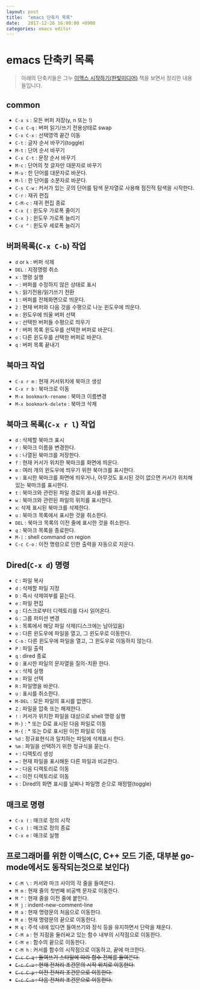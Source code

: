 ```yaml
---
layout: post
title:  "emacs 단축키 목록"
date:   2017-12-26 16:00:00 +0900
categories: emacs editor
---
```


# emacs 단축키 목록

> 아래의 단축키들은 그누 [이맥스 시작하기(한빛미디어)](http://www.hanbit.co.kr/store/books/look.php?p_code=B8962908444) 책을 보면서 정리한 내용들입니다.

## common

* `C-x s` : 모든 버퍼 저장(y, n 또는 !)
* `C-x C-q` : 버퍼 읽기/쓰기 전용상태로 swap
* `C-x C-x` : 선택영역 끝간 이동
* `C-t` : 글자 순서 바꾸기(toggle)
* `M-t` : 단어 순서 바꾸기
* `C-x C-t` : 문장 순서 바꾸기
* `M-c` : 단어의 첫 글자만 대문자로 바꾸기
* `M-u` : 한 단어를 대문자로 바꾼다.
* `M-l` : 한 단어를 소문자로 바꾼다.
* `C-s C-w` : 커서가 있는 곳의 단어를 탐색 문자열로 사용해 점진적 탐색을 시작한다.
* `C-r` : 재귀 편집
* `C-M-c` : 재귀 편집 종료
* `C-x {` : 윈도우 가로폭 줄이기
* `C-x }` : 윈도우 가로폭 늘리기
* `C-x ^` : 윈도우 세로폭 늘리기

## 버퍼목록(`C-x C-b`) 작업

* `d` or `k` : 버퍼 삭제
* `DEL` : 지정명령 취소
* `x` : 명령 실행
* `~` : 버퍼를 수정하지 않은 상태로 표시
* `%` : 읽기전용/읽기쓰기 전환
* `1` : 버퍼를 전체화면으로 띄운다.
* `2` : 현재 버퍼와 다음 것을 수평으로 나눈 윈도우에 띄운다.
* `m` : 윈도우에 띄울 버퍼 선택
* `v` : 선택한 버퍼들 수평으로 띄우기
* `f` : 버퍼 목록 윈도우를 선택한 버퍼로 바꾼다.
* `o` : 다른 윈도우를 선택한 버퍼로 바꾼다.
* `q` : 버퍼 목록 끝내기

## 북마크 작업

* `C-x r m` : 현재 커서위치에 북마크 생성
* `C-x r b` : 북마크로 이동
* `M-x bookmark-rename` : 북마크 이름변경
* `M-x bookmark-delete` : 북마크 삭제

## 북마크 목록(`C-x r l`) 작업

* `d` : 삭제할 북마크 표시
* `r` : 북마크 이름을 변경한다.
* `s` : 나열된 북마크를 저장한다.
* `f` : 현재 커서가 위치한 북마크를 화면에 띄운다.
* `m` : 여러 개의 윈도우에 띄우기 위한 북마크를 표시한다.
* `v` : 표시한 북마크를 화면에 띄우거나, 아무것도 표시된 것이 없으면 커서가 위치해 있는 북마크를 표시한다.
* `t` : 북마크와 관련된 파일 경로의 표시를 바꾼다.
* `w` : 북마크와 관련된 파일의 위치를 표시한다.
* `x`: 삭제 표시된 북마크를 삭제한다.
* `u` : 북마크 목록에서 표시한 것을 취소한다.
* `DEL` : 북마크 목록의 이전 줄에 표시한 것을 취소한다.
* `q` : 북마크 목록을 종료한다.
* `M-|` : shell command on region
* `C-c C-o` : 이전 명령으로 인한 출력을 자동으로 지운다.

## Dired(`C-x d`) 명령

* `C` : 파일 복사
* `d` : 삭제할 파일 지정
* `D` : 즉시 삭제여부를 묻는다.
* `e` : 파일 편집
* `g` : 디스크로부터 디렉토리를 다시 읽어온다.
* `G` : 그룹 퍼미션 변경
* `k` : 목록에서 해당 파일 삭제(디스크에는 남아있음)
* `o` : 다른 윈도우에 파일을 열고, 그 윈도우로 이동한다.
* `C-o` : 다른 윈도우에 파일을 열고, 그 윈도우로 이동하지 않는다.
* `P` : 파일 출력
* `q` : dired 종료
* `Q` : 표시한 파일의 문자열을 질의-치환 한다.
* `x` : 삭제 실행
* `m` : 파일 선택
* `R` : 파일명을 바꾼다.
* `u` : 표시를 취소한다.
* `M-DEL` : 모든 파일의 표시를 없앤다.
* `Z` : 파일을 압축 또는 해제한다.
* `!` : 커서가 위치한 파일을 대상으로 shell 명령 실행
* `M-}` : * 또는 D로 표시된 다음 파일로 이동
* `M-{` : * 또는 D로 표시된 이전 파일로 이동
* `%d` : 정규표현식과 일치하는 파일에 삭제표시 한다.
* `%m` : 파일을 선택하기 위한 정규식을 묻는다.
* `+` : 디렉토리 생성
* `=` : 현재 파일을 표시해둔 다른 파일과 비교한다.
* `>` : 다음 디렉토리로 이동
* `<` : 이전 디렉토리로 이동
* `s` : Dired의 화면 표시를 날짜나 파일명 순으로 재정렬(toggle)

## 매크로 명령
* `C-x (` : 매크로 정의 시작
* `C-x )` : 매크로 정의 종료
* `C-x e` : 매크로 실행


## 프로그래머를 위한 이맥스(C, C++ 모드 기준, 대부분 go-mode에서도 동작되는것으로 보인다)
* `C-M \` : 커서와 마크 사이의 각 줄을 들여쓴다.
* `M m` : 현재 줄의 첫번째 비공백 문자로 이동한다.
* `M ^` : 현재 줄을 이전 줄에 붙인다.
* `M j` : indent-new-comment-line
* `M a` : 현재 명령문의 처음으로 이동한다.
* `M e` : 현재 명령문의 끝으로 이동한다.
* `M q` : 주석 내에 있다면 들여쓰기와 장식 등을 유지하면서 단락을 채운다.
* `C-M a` : 현 지점을 둘러싸고 있는 함수 내부의 시작점으로 이동한다.
* `C-M e` : 함수의 끝으로 이동한다.
* `C-M h` : 커서를 함수의 시작점으로 이동하고, 끝에 마크한다.
* ~~`C-c C-q` : 들여쓰기 스타일에 따라 함수 전체를 들여쓴다.~~
* ~~`C-c C-u` : 현재 전처리 조건문의 시작 위치로 이동한다.~~
* ~~`C-c C-p` : 이전 전처리 조건문으로 이동한다.~~
* ~~`C-c C-n` : 다음 전처리 조건문으로 이동한다.~~
